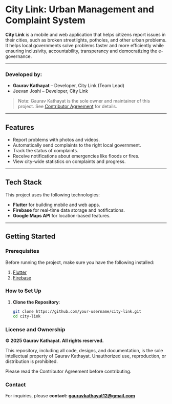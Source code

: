 # City Link: Urban Management and Complaint System

**City Link** is a mobile and web application that helps citizens report issues in their cities, such as broken streetlights, potholes, and other urban problems. It helps local governments solve problems faster and more efficiently while ensuring inclusivity, accountability, transperancy and democratizing the e-governance.

---

### Developed by:

- **Gaurav Kathayat** – Developer, City Link (Team Lead)  
- Jeevan Joshi – Developer, City Link  

> Note: Gaurav Kathayat is the sole owner and maintainer of this project. See [Contributor Agreement](CONTRIBUTOR_AGREEMENT.md) for details.

---

## Features

- Report problems with photos and videos.
- Automatically send complaints to the right local government.
- Track the status of complaints.
- Receive notifications about emergencies like floods or fires.
- View city-wide statistics on complaints and progress.

---

## Tech Stack

This project uses the following technologies:

- **Flutter** for building mobile and web apps.
- **Firebase** for real-time data storage and notifications.
- **Google Maps API** for location-based features.

---

## Getting Started

### Prerequisites

Before running the project, make sure you have the following installed:

1. [Flutter](https://flutter.dev/docs/get-started/install)  
2. [Firebase](https://firebase.flutter.dev/docs/overview)

### How to Set Up

1. **Clone the Repository**:  
   ```bash
   git clone https://github.com/your-username/city-link.git
   cd city-link

### License and Ownership

**© 2025 Gaurav Kathayat. All rights reserved.**

This repository, including all code, designs, and documentation, is the sole intellectual property of Gaurav Kathayat. Unauthorized use, reproduction, or distribution is prohibited.

Please read the Contributor Agreement before contributing.


### Contact
For inquiries, please **contact: gauravkathayat12@gmail.com**
